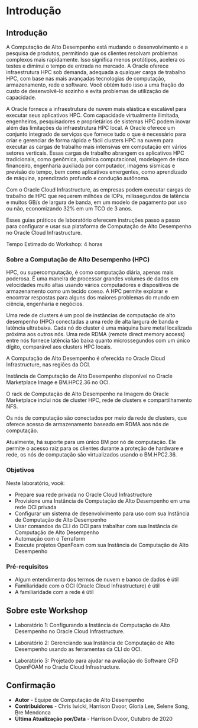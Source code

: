 # Introdução

## Introdução

A Computação de Alto Desempenho está mudando o desenvolvimento e a pesquisa de produtos, permitindo que os clientes resolvam problemas complexos mais rapidamente. Isso significa menos protótipos, acelera os testes e diminui o tempo de entrada no mercado. A Oracle oferece infraestrutura HPC sob demanda, adequada a qualquer carga de trabalho HPC, com base nas mais avançadas tecnologias de computação, armazenamento, rede e software. Você obtém tudo isso a uma fração do custo de desenvolvê-lo sozinho e evita problemas de utilização de capacidade.

A Oracle fornece a infraestrutura de nuvem mais elástica e escalável para executar seus aplicativos HPC. Com capacidade virtualmente ilimitada, engenheiros, pesquisadores e proprietários de sistemas HPC podem inovar além das limitações da infraestrutura HPC local. A Oracle oferece um conjunto integrado de serviços que fornece tudo o que é necessário para criar e gerenciar de forma rápida e fácil clusters HPC na nuvem para executar as cargas de trabalho mais intensivas em computação em vários setores verticais. Essas cargas de trabalho abrangem os aplicativos HPC tradicionais, como genômica, química computacional, modelagem de risco financeiro, engenharia auxiliada por computador, imagens sísmicas e previsão do tempo, bem como aplicativos emergentes, como aprendizado de máquina, aprendizado profundo e condução autônoma.

Com o Oracle Cloud Infrastructure, as empresas podem executar cargas de trabalho de HPC que requerem milhões de IOPs, milissegundos de latência e muitos GB/s de largura de banda, em um modelo de pagamento por uso ou não, economizando 32% em um TCO de 3 anos.

Esses guias práticos de laboratório oferecem instruções passo a passo para configurar e usar sua plataforma de Computação de Alto Desempenho no Oracle Cloud Infrastructure.

Tempo Estimado do Workshop: 4 horas

### Sobre a Computação de Alto Desempenho (HPC)

HPC, ou supercomputação, é como computação diária, apenas mais poderosa. É uma maneira de processar grandes volumes de dados em velocidades muito altas usando vários computadores e dispositivos de armazenamento como um tecido coeso. A HPC permite explorar e encontrar respostas para alguns dos maiores problemas do mundo em ciência, engenharia e negócios.

Uma rede de clusters é um pool de instâncias de computação de alto desempenho (HPC) conectadas a uma rede de alta largura de banda e latência ultrabaixa. Cada nó do cluster é uma máquina bare metal localizada próxima aos outros nós. Uma rede RDMA (remote direct memory access) entre nós fornece latência tão baixa quanto microssegundos com um único dígito, comparável aos clusters HPC locais.

A Computação de Alto Desempenho é oferecida no Oracle Cloud Infrastructure, nas regiões da OCI.

Instância de Computação de Alto Desempenho disponível no Oracle Marketplace Image e BM.HPC2.36 no OCI.

O rack de Computação de Alto Desempenho na Imagem do Oracle Marketplace inclui nós de cluster HPC, rede de clusters e compartilhamento NFS.

Os nós de computação são conectados por meio da rede de clusters, que oferece acesso de armazenamento baseado em RDMA aos nós de computação.

Atualmente, há suporte para um único BM por nó de computação. Ele permite o acesso raiz para os clientes durante a proteção de hardware e rede, os nós de computação são virtualizados usando o BM.HPC2.36.

### Objetivos

Neste laboratório, você:

*   Prepare sua rede privada no Oracle Cloud Infrastructure
*   Provisione uma Instância de Computação de Alto Desempenho em uma rede OCI privada
*   Configurar um sistema de desenvolvimento para uso com sua Instância de Computação de Alto Desempenho
*   Usar comandos da CLI do OCI para trabalhar com sua Instância de Computação de Alto Desempenho
*   Automação com o Terraform
*   Execute projetos OpenFoam com sua Instância de Computação de Alto Desempenho

### Pré-requisitos

*   Algum entendimento dos termos de nuvem e banco de dados é útil
*   Familiaridade com o OCI (Oracle Cloud Infrastructure) é útil
*   A familiaridade com a rede é útil

## Sobre este Workshop

*   Laboratório 1: Configurando a Instância de Computação de Alto Desempenho no Oracle Cloud Infrastructure.
    
*   Laboratório 2: Gerenciando sua Instância de Computação de Alto Desempenho usando as ferramentas da CLI do OCI.
    
*   Laboratório 3: Projetado para ajudar na avaliação do Software CFD OpenFOAM no Oracle Cloud Infrastructure.
    

## Confirmação

*   **Autor** - Equipe de Computação de Alto Desempenho
*   **Contribuidores** - Chris Iwicki, Harrison Dvoor, Gloria Lee, Selene Song, Bre Mendonca
*   **Última Atualização por/Data** - Harrison Dvoor, Outubro de 2020